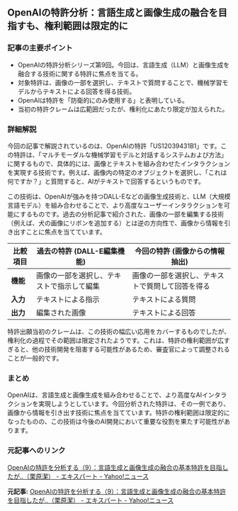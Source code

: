 ## OpenAIの特許分析：言語生成と画像生成の融合を目指すも、権利範囲は限定的に

### 記事の主要ポイント

* OpenAIの特許分析シリーズ第9回。今回は、言語生成（LLM）と画像生成を融合する技術に関する特許に焦点を当てる。
* 対象特許は、画像の一部を選択し、テキストで質問することで、機械学習モデルからテキストによる回答を得る技術。
* OpenAIは特許を「防衛的にのみ使用する」と表明している。
* 当初の特許クレームは広範囲だったが、権利化にあたり限定が加えられた。

### 詳細解説

今回の記事で解説されているのは、OpenAIの特許「US12039431B1」です。この特許は、「マルチモーダルな機械学習モデルと対話するシステムおよび方法」に関するもので、具体的には、画像とテキストを組み合わせたインタラクションを実現する技術です。例えば、画像内の特定のオブジェクトを選択し、「これは何ですか？」と質問すると、AIがテキストで回答するというものです。

この技術は、OpenAIが強みを持つDALL-Eなどの画像生成技術と、LLM（大規模言語モデル）を組み合わせることで、より高度なユーザーインタラクションを可能にするものです。過去の分析記事で紹介された、画像の一部を編集する技術（例えば、犬の画像にリボンを追加する）とは逆の方向性で、画像から情報を引き出すことに焦点を当てています。

| 比較項目 | 過去の特許 (DALL-E編集機能) | 今回の特許 (画像からの情報抽出) |
|---|---|---|
| **機能** | 画像の一部を選択し、テキストで指示して編集 | 画像の一部を選択し、テキストで質問して回答を得る |
| **入力** | テキストによる指示 | テキストによる質問 |
| **出力** | 編集された画像 | テキストによる回答 |

特許出願当初のクレームは、この技術の幅広い応用をカバーするものでしたが、権利化の過程でその範囲は限定されたようです。これは、特許の権利範囲が広すぎると、他の技術開発を阻害する可能性があるため、審査官によって調整されることが一般的です。

### まとめ

OpenAIは、言語生成と画像生成を組み合わせることで、より高度なAIインタラクションを実現しようとしています。今回分析された特許は、その一例であり、画像から情報を引き出す技術に焦点を当てています。特許の権利範囲は限定的になったものの、この技術は今後のAI開発において重要な役割を果たす可能性があります。

### 元記事へのリンク

[OpenAIの特許を分析する（9）：言語生成と画像生成の融合の基本特許を目指したが..（栗原潔） - エキスパート - Yahoo!ニュース](https://news.yahoo.co.jp/expert/articles/4470872a799164528077735b814618639741c50b)


**元記事:** [OpenAIの特許を分析する（9）：言語生成と画像生成の融合の基本特許を目指したが..（栗原潔） - エキスパート - Yahoo!ニュース](https://news.yahoo.co.jp/expert/articles/5e886109bc39fcfd4fbeaf17f0dcab803a9da6a1)